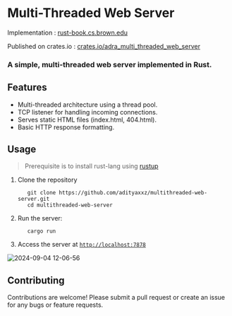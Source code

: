 # Multi-Threaded Web Server

Implementation : [rust-book.cs.brown.edu](https://rust-book.cs.brown.edu/ch20-00-final-project-a-web-server.html)

Published on crates.io : [crates.io/adra_multi_threaded_web_server](https://crates.io/crates/adra_multi_threaded_web_server)

### A simple, multi-threaded web server implemented in Rust.

## Features

- Multi-threaded architecture using a thread pool.
- TCP listener for handling incoming connections.
- Serves static HTML files (index.html, 404.html).
- Basic HTTP response formatting.

## Usage 

 > Prerequisite is to install rust-lang using [rustup](https://www.rust-lang.org/tools/install)

1. Clone the repository 
   ```
      git clone https://github.com/adityaxxz/multithreaded-web-server.git
      cd multithreaded-web-server
   ```
2. Run the server:
   ```
      cargo run
   ```
5. Access the server at [`http://localhost:7878`](http://localhost:7878)


![2024-09-04 12-06-56](https://github.com/user-attachments/assets/35a96cc5-cc69-4241-a578-2dec8d603830)




<!--
## Implementation Details

### Thread Pool

- Manages a fixed number of worker threads
- Distributes incoming requests across available threads

### TCP Listener

- Listens for incoming connections on port 7878
- Passes connections to the thread pool for processing

### Request Handling

- Parses incoming HTTP requests
- Serves `index.html` for root path ("/")
- Returns `404.html` for unrecognized paths


### Response Format

- HTTP-Version Status-Code Reason-Phrase CRLF  //example: HTTP/1.1 200 OK\r\n\r\n
- headers CRLF
- message-body

### Sleep Simulation

- Simulates a slow request by sleeping for 5 seconds when accessing "/sleep"

### Graceful Shutdown

- Implements the `Drop` trait for `ThreadPool`
- Sends termination messages to all workers
- Waits for workers to finish their current tasks before shutting down

## Performance Considerations

- Fixed thread pool size to prevent resource exhaustion
- Efficient handling of concurrent requests
- Potential for future improvements (e.g., connection pooling, caching)

### Response Format

- HTTP-Version Status-Code Reason-Phrase CRLF  //example: HTTP/1.1 200 OK\r\n\r\n
- headers CRLF
- message-body


## Files

- `src/main.rs`: Main server logic
- `src/lib.rs`: Thread pool implementation
- `index.html`: Home page
- `404.html`: Not Found page
-->
## Contributing

Contributions are welcome! Please submit a pull request or create an issue for any bugs or feature requests.
